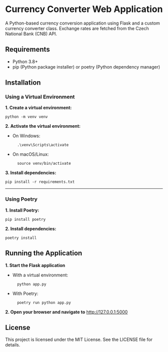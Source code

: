 # Currency Converter Web Application

A Python-based currency conversion application using Flask and a custom currency converter class. Exchange rates are fetched from the Czech National Bank (CNB) API.


## Requirements

- Python 3.8+
- pip (Python package installer) or poetry (Python dependency manager)

## Installation

### Using a Virtual Environment

**1. Create a virtual environment:**

	python -m venv venv

**2. Activate the virtual environment:**

- On Windows:

		.\venv\Scripts\activate

- On macOS/Linux:

		source venv/bin/activate

**3. Install dependencies:**

	pip install -r requirements.txt
---

### Using Poetry

**1. Install Poetry:**

	pip install poetry

**2. Install dependencies:**

	poetry install

## Running the Application

**1. Start the Flask application**

- With a virtual environment:

		python app.py


- With Poetry:

		poetry run python app.py

**2. Open your browser and navigate to** http://127.0.0.1:5000

        
## License

This project is licensed under the MIT License. See the LICENSE file for details.
